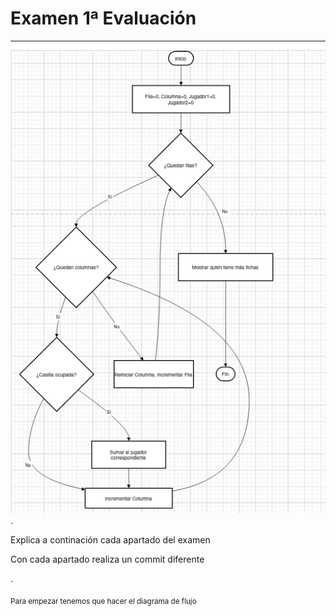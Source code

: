 # Examen 1ª Evaluación

---

 ![diagrama_cod.png](diagrama_cod.png).

Explica a continación cada apartado del examen

Con cada apartado realiza un commit diferente

.

<sub> Para empezar tenemos que hacer el diagrama de flujo</sub>